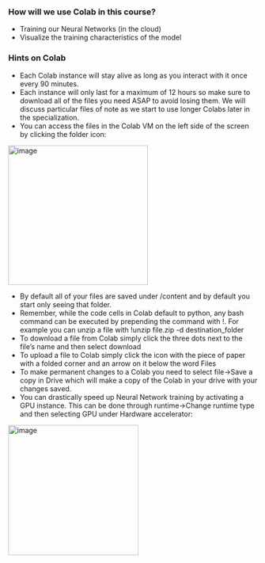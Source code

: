 ### How will we use Colab in this course?

- Training our Neural Networks (in the cloud)
- Visualize the training characteristics of the model

### Hints on Colab

-	Each Colab instance will stay alive as long as you interact with it once every 90 minutes.
-	Each instance will only last for a maximum of 12 hours so make sure to download all of the files you need ASAP to avoid losing them. We will discuss particular files of note as we start to use longer Colabs later in the specialization.
-	You can access the files in the Colab VM on the left side of the screen by clicking the folder icon:
<img width="282" alt="image" src="https://user-images.githubusercontent.com/5742488/220037769-83b187ea-596b-4e32-959c-d37e221513aa.png">

-	By default all of your files are saved under /content and by default you start only seeing that folder.
-	Remember, while the code cells in Colab default to python, any bash command can be executed by prepending the command with !. For example you can unzip a file with !unzip file.zip -d destination_folder
-	To download a file from Colab simply click the three dots next to the file’s name and then select download
-	To upload a file to Colab simply click the icon with the piece of paper with a folded corner and an arrow on it below the word Files
-	To make permanent changes to a Colab you need to select file->Save a copy in Drive which will make a copy of the Colab in your drive with your changes saved.
-	You can drastically speed up Neural Network training by activating a GPU instance. This can be done through runtime->Change runtime type and then selecting GPU under Hardware accelerator:

<img width="263" alt="image" src="https://user-images.githubusercontent.com/5742488/220038131-b737f95c-ae14-4aae-841e-59ab456a44d2.png">
